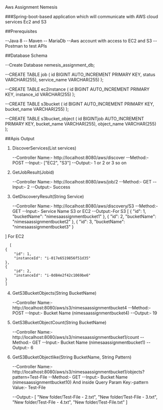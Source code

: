 Aws Assignment Nemesis

###Spring-boot-based application which will communicate with AWS cloud
services Ec2 and S3

##Prerequisites

--Java 8
-- Maven
-- MariaDb
--Aws account with access to EC2 and S3
--Postman to test APIs

##Database Schema

--Create Database nemesis_assignment_db;

--CREATE TABLE job (
  id BIGINT AUTO_INCREMENT PRIMARY KEY,
  status VARCHAR(255),
  service_name VARCHAR(255)
);

--CREATE TABLE ec2instance (
  id BIGINT AUTO_INCREMENT PRIMARY KEY,
  instance_id VARCHAR(255)
);

--CREATE TABLE s3bucket (
  id BIGINT AUTO_INCREMENT PRIMARY KEY,
  bucket_name VARCHAR(255)
);

--CREATE TABLE s3bucket_object (
  id BIGINTjob AUTO_INCREMENT PRIMARY KEY,
  bucket_name VARCHAR(255),
  object_name VARCHAR(255)
);

##Apis Output

1. DiscoverServices(List<String> services)

   --Controller Name:- http://localhost:8080/aws/discover
   --Method:- POST
   --Input:- ["EC2", "S3"]
   --Output:- 1 or 2 or 3 so on

2. GetJobResult(Jobid)

   --Controller Name:- http://localhost:8080/aws/job/2
   --Method:- GET
   --Input:- 2
   --Output:- Success

3. GetDiscoveryResult(String Service)

   --Controller Name:- http://localhost:8080/aws/discovery/S3
   --Method:- GET
   --Input:- Service Name S3 or EC2
   --Output:-For S3
    [
    {
        "id": 1,
        "bucketName": "nimesaassignmentbucket1"
    },
    {
        "id": 2,
        "bucketName": "nimesaassignmentbucket2"
    },
    {
        "id": 3,
        "bucketName": "nimesaassignmentbucket3"
    }

  ]
      For EC2

      [
    {
        "id": 1,
        "instanceId": "i-017e6519856f51d35"
    },
    {
        "id": 2,
        "instanceId": "i-0d84e2f42c1069be6"
    }
    ]

  4. GetS3BucketObjects(String BucketName)

     --Controller Name:- http://localhost:8080/aws/s3/nimesaassignmentbucket4
     --Method:- POST
     --Input:- Bucket Name (nimesaassignmentbucket4)
     --Output:- 19

  5. GetS3BucketObjectCount(String BucketName)

     --Controller Name:- http://localhost:8080/aws/s3/nimesaassignmentbucket1/count
     --Method:- GET
     --Input:- Bucket Name (nimesaassignmentbucket1)
     --Output:- 6

  6. GetS3BucketObjectlike(String BucketName, String Pattern)

     --Controller Name:- http://localhost:8080/aws/s3/nimesaassignmentbucket1/objects?pattern=Test-File
     --Method:- GET
     --Input:- Bucket Name (nimesaassignmentbucket10)
               And inside Query Param Key:-pattern Value:- Test-File

     --Output:- [
    "New folder/Test-File - 2.txt",
    "New folder/Test-File - 3.txt",
    "New folder/Test-File - 4.txt",
    "New folder/Test-File.txt"
]



   
 



  
  

   

